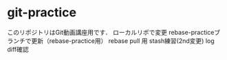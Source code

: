 # git-practice
このリポジトリはGit動画講座用です．
ローカルリポで変更
rebase-practiceブランチで更新（rebase-practice用）
rebase pull 用
stash練習(2nd変更)
log diff確認